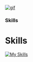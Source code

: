 [![gif](gif2.gif)](https://github.com/Prince-GH/Prince-GH/blob/main/index.html)
### Skills

<p align="left">

# Skills

[![My Skills](https://skillicons.dev/icons?i=c,cpp,java,php,html,css,bootstrap,javascript,react,express,nodejs,mysql,mongodb,dotnet,unity,blender,figma)](https://skillicons.dev) 






